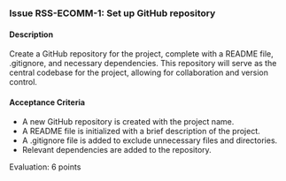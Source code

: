 ### Issue RSS-ECOMM-1: Set up GitHub repository

#### Description
Create a GitHub repository for the project, complete with a README file, .gitignore, and necessary dependencies. This repository will serve as the central codebase for the project, allowing for collaboration and version control.

#### Acceptance Criteria
- A new GitHub repository is created with the project name.
- A README file is initialized with a brief description of the project.
- A .gitignore file is added to exclude unnecessary files and directories.
- Relevant dependencies are added to the repository.

Evaluation: 6 points